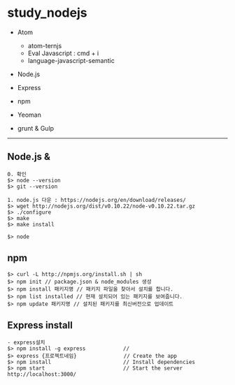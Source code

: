# study_nodejs

- Atom
   - atom-ternjs
   - Eval Javascript : cmd + i
   - language-javascript-semantic

- Node.js
- Express
- npm
- Yeoman
- grunt & Gulp

---
## Node.js &

```
0. 확인
$> node --version
$> git --version

1. node.js 다운 : https://nodejs.org/en/download/releases/
$> wget http://nodejs.org/dist/v0.10.22/node-v0.10.22.tar.gz
$> ./configure
$> make
$> make install

$> node
```

## npm

```
$> curl -L http://npmjs.org/install.sh | sh
$> npm init // package.json & node_modules 생성
$> npm install 패키지명 // 패키지 파일을 찾아서 설치를 합니다.
$> npm list installed // 현재 설치되어 있는 패키지를 보여줍니다.
$> npm update 패키지명 // 설치된 패키지를 최신버전으로 업데이트
```

## Express install

```
- express설치
$> npm install -g express            //
$> express {프로젝트네임}               // Create the app
$> npm install                       // Install dependencies
$> npm start                         // Start the server
http://localhost:3000/
```
